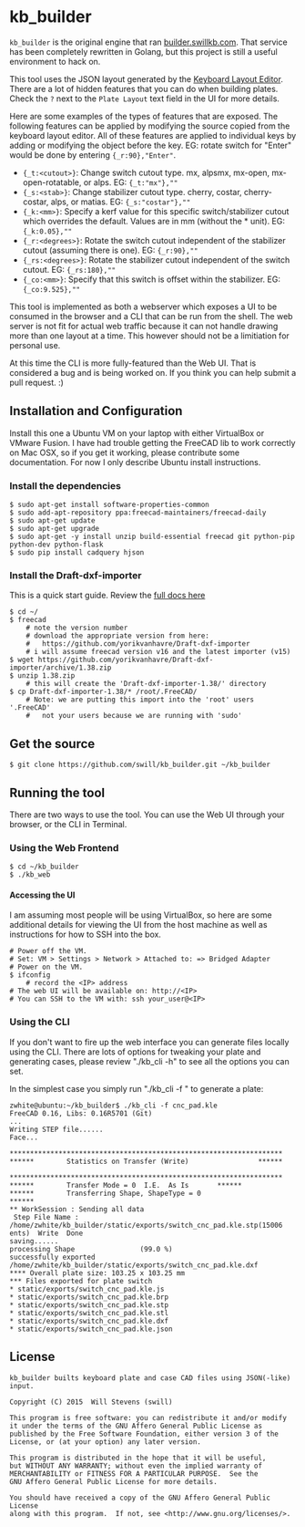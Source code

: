 kb_builder
==========

`kb_builder` is the original engine that ran [builder.swillkb.com](http://builder.swillkb.com).  That service has been completely rewritten in Golang, but this project is still a useful environment to hack on.  

This tool uses the JSON layout generated by the [Keyboard Layout Editor](http://www.keyboard-layout-editor.com/).  There are a lot of hidden features that you can do when building plates.  Check the `?` next to the `Plate Layout` text field in the UI for more details.

Here are some examples of the types of features that are exposed. The following features can be applied by modifying the source copied from the keyboard layout editor. All of these features are applied to individual keys by adding or modifying the object before the key. EG: rotate switch for "Enter" would be done by entering `{_r:90},"Enter"`.

* `{_t:<cutout>}`: Change switch cutout type. mx, alpsmx, mx-open, mx-open-rotatable, or alps. EG: `{_t:"mx"},""`
* `{_s:<stab>}`: Change stabilizer cutout type. cherry, costar, cherry-costar, alps, or matias. EG: `{_s:"costar"},""`
* `{_k:<mm>}`: Specify a kerf value for this specific switch/stabilizer cutout which overrides the default. Values are in mm (without the * unit). EG: `{_k:0.05},""`
* `{_r:<degrees>}`: Rotate the switch cutout independent of the stabilizer cutout (assuming there is one). EG: `{_r:90},""`
* `{_rs:<degrees>}`: Rotate the stabilizer cutout independent of the switch cutout. EG: `{_rs:180},""`
* `{_co:<mm>}`: Specify that this switch is offset <mm> within the stabilizer. EG: `{_co:9.525},""`

This tool is implemented as both a webserver which exposes a UI to be consumed in the browser and a CLI that can be run from the shell. The web server is not fit for actual web traffic because it can not handle drawing more than one layout at a time.  This however should not be a limitiation for personal use.

At this time the CLI is more fully-featured than the Web UI. That is considered a bug and is being worked on. If you think you can help submit a pull request. :)

## Installation and Configuration

Install this one a Ubuntu VM on your laptop with either VirtualBox or VMware Fusion.  I have had trouble getting the FreeCAD lib to work correctly on Mac OSX, so if you get it working, please contribute some documentation.  For now I only describe Ubuntu install instructions.

### Install the dependencies
```
$ sudo apt-get install software-properties-common
$ sudo add-apt-repository ppa:freecad-maintainers/freecad-daily
$ sudo apt-get update
$ sudo apt-get upgrade
$ sudo apt-get -y install unzip build-essential freecad git python-pip python-dev python-flask
$ sudo pip install cadquery hjson
```

### Install the Draft-dxf-importer
This is a quick start guide.  Review the [full docs here](https://github.com/yorikvanhavre/Draft-dxf-importer)

```
$ cd ~/
$ freecad
	# note the version number
	# download the appropriate version from here: 
	# 	https://github.com/yorikvanhavre/Draft-dxf-importer
	# i will assume freecad version v16 and the latest importer (v15)
$ wget https://github.com/yorikvanhavre/Draft-dxf-importer/archive/1.38.zip
$ unzip 1.38.zip
	# this will create the 'Draft-dxf-importer-1.38/' directory
$ cp Draft-dxf-importer-1.38/* /root/.FreeCAD/
	# Note: we are putting this import into the 'root' users '.FreeCAD' 
	#	not your users because we are running with 'sudo'
```

## Get the source
```
$ git clone https://github.com/swill/kb_builder.git ~/kb_builder
```

## Running the tool

There are two ways to use the tool. You can use the Web UI through your 
browser, or the CLI in Terminal.

### Using the Web Frontend

```
$ cd ~/kb_builder
$ ./kb_web
```

#### Accessing the UI
I am assuming most people will be using VirtualBox, so here are some additional details for viewing the UI from the host machine as well as instructions for how to SSH into the box.

```
# Power off the VM.
# Set: VM > Settings > Network > Attached to: => Bridged Adapter
# Power on the VM.
$ ifconfig
	# record the <IP> address
# The web UI will be available on: http://<IP>
# You can SSH to the VM with: ssh your_user@<IP>
``` 

### Using the CLI

If you don't want to fire up the web interface you can generate files locally
using the CLI. There are lots of options for tweaking your plate and generating
cases, please review "./kb_cli -h" to see all the options you can set.

In the simplest case you simply run "./kb_cli -f <file>" to generate a plate:

```
zwhite@ubuntu:~/kb_builder$ ./kb_cli -f cnc_pad.kle
FreeCAD 0.16, Libs: 0.16R5701 (Git)
...
Writing STEP file......
Face...

*******************************************************************
******        Statistics on Transfer (Write)                 ******

*******************************************************************
******        Transfer Mode = 0  I.E.  As Is       ******
******        Transferring Shape, ShapeType = 0                      ******
** WorkSession : Sending all data
 Step File Name : /home/zwhite/kb_builder/static/exports/switch_cnc_pad.kle.stp(15006 ents)  Write  Done
saving......
processing Shape				(99.0 %)
successfully exported /home/zwhite/kb_builder/static/exports/switch_cnc_pad.kle.dxf
**** Overall plate size: 103.25 x 103.25 mm
*** Files exported for plate switch
* static/exports/switch_cnc_pad.kle.js
* static/exports/switch_cnc_pad.kle.brp
* static/exports/switch_cnc_pad.kle.stp
* static/exports/switch_cnc_pad.kle.stl
* static/exports/switch_cnc_pad.kle.dxf
* static/exports/switch_cnc_pad.kle.json
```

## License

```
kb_builder builts keyboard plate and case CAD files using JSON(-like) input.

Copyright (C) 2015  Will Stevens (swill)

This program is free software: you can redistribute it and/or modify
it under the terms of the GNU Affero General Public License as
published by the Free Software Foundation, either version 3 of the
License, or (at your option) any later version.

This program is distributed in the hope that it will be useful,
but WITHOUT ANY WARRANTY; without even the implied warranty of
MERCHANTABILITY or FITNESS FOR A PARTICULAR PURPOSE.  See the
GNU Affero General Public License for more details.

You should have received a copy of the GNU Affero General Public License
along with this program.  If not, see <http://www.gnu.org/licenses/>.
```
